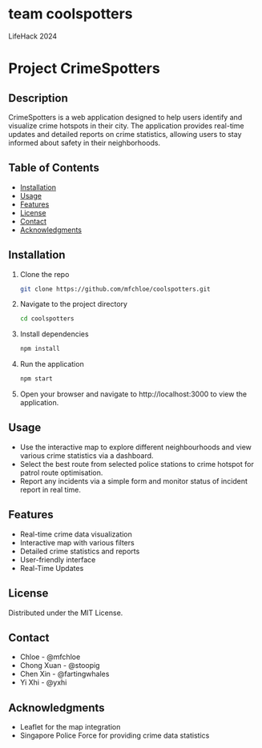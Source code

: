 # team coolspotters
LifeHack 2024

# Project CrimeSpotters

## Description
CrimeSpotters is a web application designed to help users identify and visualize crime hotspots in their city. The application provides real-time updates and detailed reports on crime statistics, allowing users to stay informed about safety in their neighborhoods.

## Table of Contents
- [Installation](#installation)
- [Usage](#usage)
- [Features](#features)
- [License](#license)
- [Contact](#contact)
- [Acknowledgments](#acknowledgments)

## Installation
1. Clone the repo
   ```sh
   git clone https://github.com/mfchloe/coolspotters.git

2. Navigate to the project directory
   ```sh
   cd coolspotters

4. Install dependencies
   ```sh
   npm install

6. Run the application
   ```sh
   npm start

7. Open your browser and navigate to http://localhost:3000 to view the application.

## Usage
- Use the interactive map to explore different neighbourhoods and view various crime statistics via a dashboard.
- Select the best route from selected police stations to crime hotspot for patrol route optimisation.
- Report any incidents via a simple form and monitor status of incident report in real time.

## Features
- Real-time crime data visualization
- Interactive map with various filters
- Detailed crime statistics and reports
- User-friendly interface
- Real-Time Updates

## License
Distributed under the MIT License. 

## Contact
- Chloe - @mfchloe
- Chong Xuan - @stoopig
- Chen Xin - @fartingwhales
- Yi Xhi - @yxhi

## Acknowledgments
- Leaflet for the map integration
- Singapore Police Force for providing crime data statistics

